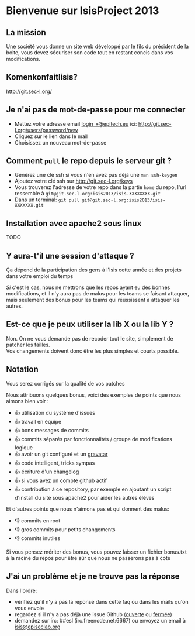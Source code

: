 Bienvenue sur IsisProject 2013
==============================

La mission
----------
Une société vous donne un site web développé par le fils du président de la boite, vous devez sécuriser son code tout en restant concis dans vos modifications.

Komenkonfaitlisis?
------------------
http://git.sec-l.org/

Je n'ai pas de mot-de-passe pour me connecter
---------------------------------------------
- Mettez votre adresse email login_x@epitech.eu ici: http://git.sec-l.org/users/password/new
- Cliquez sur le lien dans le mail
- Choisissez un nouveau mot-de-passe

Comment `pull` le repo depuis le serveur git ?
----------------------------------------------
- Générez une clé ssh si vous n'en avez pas déjà une `man ssh-keygen`
- Ajoutez votre clé ssh sur http://git.sec-l.org/keys
- Vous trouverez l'adresse de votre repo dans la partie `home` du repo, l'url ressemble à `git@git.sec-l.org:isis2013/isis-XXXXXXXX.git`
- Dans un terminal: `git pull git@git.sec-l.org:isis2013/isis-XXXXXXX.git`

Installation avec apache2 sous linux
------------------------------------
TODO

Y aura-t'il une session d'attaque ?
-----------------------------------
Ça dépend de la participation des gens à l'Isis cette année et des projets dans votre emploi du temps

*Si* c'est le cas, nous ne mettrons que les repos ayant eu des bonnes modifications, et il n'y aura pas de malus pour les teams se faisant attaquer, mais seulement des bonus pour les teams qui réussissent à attaquer les autres.

Est-ce que je peux utiliser la lib X ou la lib Y ?
--------------------------------------------------
Non. On ne vous demande pas de recoder tout le site, simplement de patcher les failles.  
Vos changements doivent donc être les plus simples et courts possible.

Notation
--------
Vous serez corrigés sur la qualité de vos patches

Nous attribuons quelques bonus, voici des exemples de points que nous aimons bien voir :

+ :+1: utilisation du système d'issues
+ :+1: travail en équipe
+ :+1: bons messages de commits
+ :+1: commits séparés par fonctionnalités / groupe de modifications logique
+ :+1: avoir un git configuré et un [gravatar](http://gravatar.com/)
+ :+1: code intelligent, tricks sympas
+ :+1: écriture d'un changelog
+ :+1: si vous avez un compte github actif
+ :+1: contribution à ce repository, par exemple en ajoutant un script d'install du site sous apache2 pour aider les autres élèves

Et d'autres points que nous n'aimons pas et qui donnent des malus:

- :-1: commits en root
- :-1: gros commits pour petits changements
- :-1: commits inutiles 

Si vous pensez mériter des bonus, vous pouvez laisser un fichier bonus.txt à la racine du repos pour être sûr que nous ne passerons pas à coté

J'ai un problème et je ne trouve pas la réponse
-----------------------------------------------

Dans l'ordre:
- vérifiez qu'il n'y a pas la réponse dans cette faq ou dans les mails qu'on vous envoie
- regardez si il n'y a pas déjà une issue Github ([ouverte](https://github.com/episeclab/isis/issues?page=1&state=open) ou [fermée](https://github.com/episeclab/isis/issues?page=1&state=closed))
- demandez sur irc: ##esl (irc.freenode.net:6667) ou envoyez un email à isis@episeclab.org
